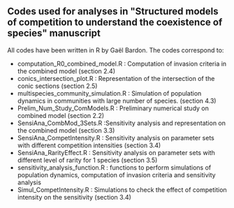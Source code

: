 ## Codes used for analyses in "Structured models of competition to understand the coexistence of species" manuscript
All codes have been written in R by Gaël Bardon.
The codes correspond to:
- computation_R0_combined_model.R : Computation of invasion criteria in the combined model (section 2.4)
- conics_intersection_plot.R : Representation of the intersection of the conic sections (section 2.5)
- multispecies_community_simulation.R : Simulation of population dynamics in communities with large number of species. (section 4.3)
- Prelim_Num_Study_ComModels.R : Preliminary numerical study on combined model (section 2.2)
- SensiAna_CombMod_3Sets.R :Sensitivity analysis and representation on the combined model (section 3.3)
- SensiAna_CompetIntensity.R : Sensitivity analysis on parameter sets with different competition intensities (section 3.4)
- SensiAna_RarityEffect.R : Sensitivity analysis on parameter sets with different level of rarity for 1 species (section 3.5)
- sensitivity_analysis_function.R : functions to perform simulations of population dynamics, computation of invasion criteria and sensitivity analysis
- Simul_CompetIntensity.R : Simulations to check the effect of competition intensity on the sensitivity (section 3.4)
